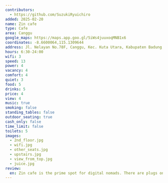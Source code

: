 ```yaml
---
contributors:
  - https://github.com/SuzukiRyuichiro
added: 2025-02-20
name: Zin cafe
type: Cafe
area: Canggu
google_maps: https://maps.app.goo.gl/5iWs4juuxoqMNB1x6
coordinates: -8.6600064,115.1309644
address: Jl. Nelayan No.78F, Canggu, Kec. Kuta Utara, Kabupaten Badung, Bali
hours: 6:30-24:00
wifi: 3
speed: 13
power: 4
vacancy: 4
comfort: 4
quiet: 3
food: 5
drinks: 5
price: 4
view: 4
music: true
smoking: false
standing_tables: false
outdoor_seating: true
cash_only: false
time_limit: false
toilets: 5
images:
  - 2nd_floor.jpg
  - wifi.jpg
  - other_seats.jpg
  - upstairs.jpg
  - view_from_top.jpg
  - juice.jpg
review:
  en: Zin cafe is the prime spot for digital nomads. There are plugs on most of the seats upstairs, you can order food and drinks via the QR code and they are all delicious. You could simpluy use them as a restaurant after a day on the beach, or you could stay there foreever and work. WiFi is just a bit slow but definitely workable.
---
```

